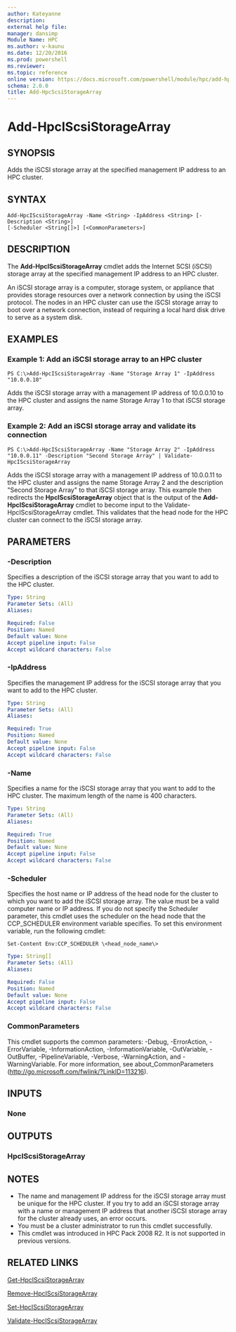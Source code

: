 ```yaml
---
author: Kateyanne
description: 
external help file: 
manager: dansimp
Module Name: HPC
ms.author: v-kaunu
ms.date: 12/20/2016
ms.prod: powershell
ms.reviewer: 
ms.topic: reference
online version: https://docs.microsoft.com/powershell/module/hpc/add-hpciscsistoragearray?view=windowsserver2012r2-ps&wt.mc_id=ps-gethelp
schema: 2.0.0
title: Add-HpcScsiStorageArray
---
```


# Add-HpcIScsiStorageArray

## SYNOPSIS
Adds the iSCSI storage array at the specified management IP address to an HPC cluster.

## SYNTAX

```
Add-HpcIScsiStorageArray -Name <String> -IpAddress <String> [-Description <String>]
[-Scheduler <String[]>] [<CommonParameters>]
```

## DESCRIPTION
The **Add-HpcIScsiStorageArray** cmdlet adds the Internet SCSI (iSCSI) storage array at the specified management IP address to an HPC cluster.

An iSCSI storage array is a computer, storage system, or appliance that provides storage resources over a network connection by using the iSCSI protocol.
The nodes in an HPC cluster can use the iSCSI storage array to boot over a network connection, instead of requiring a local hard disk drive to serve as a system disk.

## EXAMPLES

### Example 1: Add an iSCSI storage array to an HPC cluster
```
PS C:\>Add-HpcIScsiStorageArray -Name "Storage Array 1" -IpAddress "10.0.0.10"
```

Adds the iSCSI storage array with a management IP address of 10.0.0.10 to the HPC cluster and assigns the name Storage Array 1 to that iSCSI storage array.

### Example 2: Add an iSCSI storage array and validate its connection
```
PS C:\>Add-HpcIScsiStorageArray -Name "Storage Array 2" -IpAddress "10.0.0.11" -Description "Second Storage Array" | Validate-HpcIScsiStorageArray
```

Adds the iSCSI storage array with a management IP address of 10.0.0.11 to the HPC cluster and assigns the name Storage Array 2 and the description "Second Storage Array" to that iSCSI storage array.
This example then redirects the **HpcIScsiStorageArray** object that is the output of the **Add-HpcIScsiStorageArray** cmdlet to become input to the Validate-HpcIScsiStorageArray cmdlet.
This validates that the head node for the HPC cluster can connect to the iSCSI storage array.

## PARAMETERS

### -Description
Specifies a description of the iSCSI storage array that you want to add to the HPC cluster.

```yaml
Type: String
Parameter Sets: (All)
Aliases:

Required: False
Position: Named
Default value: None
Accept pipeline input: False
Accept wildcard characters: False
```

### -IpAddress
Specifies the management IP address for the iSCSI storage array that you want to add to the HPC cluster.

```yaml
Type: String
Parameter Sets: (All)
Aliases:

Required: True
Position: Named
Default value: None
Accept pipeline input: False
Accept wildcard characters: False
```

### -Name
Specifies a name for the iSCSI storage array that you want to add to the HPC cluster.
The maximum length of the name is 400 characters.

```yaml
Type: String
Parameter Sets: (All)
Aliases:

Required: True
Position: Named
Default value: None
Accept pipeline input: False
Accept wildcard characters: False
```

### -Scheduler
Specifies the host name or IP address of the head node for the cluster to which you want to add the iSCSI storage array.
The value must be a valid computer name or IP address.
If you do not specify the Scheduler parameter, this cmdlet uses the scheduler on the head node that the CCP_SCHEDULER environment variable specifies.
To set this environment variable, run the following cmdlet:

`Set-Content Env:CCP_SCHEDULER \<head_node_name\>`

```yaml
Type: String[]
Parameter Sets: (All)
Aliases:

Required: False
Position: Named
Default value: None
Accept pipeline input: False
Accept wildcard characters: False
```

### CommonParameters
This cmdlet supports the common parameters: -Debug, -ErrorAction, -ErrorVariable, -InformationAction, -InformationVariable, -OutVariable, -OutBuffer, -PipelineVariable, -Verbose, -WarningAction, and -WarningVariable. For more information, see about_CommonParameters (http://go.microsoft.com/fwlink/?LinkID=113216).

## INPUTS

### None

## OUTPUTS

### HpcIScsiStorageArray

## NOTES
* The name and management IP address for the iSCSI storage array must be unique for the HPC cluster. If you try to add an iSCSI storage array with a name or management IP address that another iSCSI storage array for the cluster already uses, an error occurs.
* You must be a cluster administrator to run this cmdlet successfully.
* This cmdlet was introduced in HPC Pack 2008 R2. It is not supported in previous versions.

## RELATED LINKS

[Get-HpcIScsiStorageArray](./Get-HpcIScsiStorageArray.md)

[Remove-HpcIScsiStorageArray](./Remove-HpcIScsiStorageArray.md)

[Set-HpcIScsiStorageArray](./Set-HpcIScsiStorageArray.md)

[Validate-HpcIScsiStorageArray](./Validate-HpcIScsiStorageArray.md)
